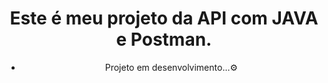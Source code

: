 <div align = "center">
<h1>Este é meu projeto da API com JAVA e Postman.</h1>
<ul>
<li><p>Projeto em desenvolvimento...⚙️</p>
</div>
